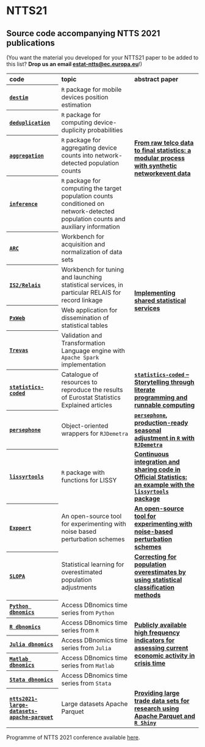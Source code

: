 NTTS21
======

Source code accompanying NTTS 2021 publications
---

(You want the material you developed for your NTTS21 paper to be added to this list? **Drop us an email [estat-ntts@ec.europa.eu](mailto:estat-ntts@ec.europa.eu)**!)

<table align="center">
<tr> <th align="left" valign="middle">code</th> 
     <th align="left" valign="middle">topic</th> 
     <th align="left" valign="middle">abstract paper</th> 
</tr> 
<!-- destim / deduplication / aggregation / inference -->
<tr> <th scope="row" align="left" valign="middle"><a href="https://github.com/MobilePhoneESSnetBigData/destim"><code>destim</code></a> </th>
      <td align="left" valign="middle"><code>R</code> package for mobile devices position estimation</td> 
      <td align="left" valign="middle" rowspan="4"><strong><a href="https://coms.events/NTTS2021/data/x_abstracts/x_abstract_53.pdf">From raw telco data to final statistics: a modular process with synthetic networkevent data</a></strong> </td>     
</tr> 
<tr> <th scope="row" align="left" valign="middle"><a href="https://github.com/MobilePhoneESSnetBigData/deduplication"><code>deduplication</code></a> </th>
      <td align="left" valign="middle"><code>R</code> package for computing  device-duplicity  probabilities</td> 
</tr> 
<tr> <th scope="row" align="left" valign="middle"><a href="https://github.com/MobilePhoneESSnetBigData/aggregation"><code>aggregation</code></a> </th>
      <td align="left" valign="middle"><code>R</code> package for aggregating device counts into network-detected population counts</td> 
</tr> 
<tr> <th scope="row" align="left" valign="middle"><a href="https://github.com/MobilePhoneESSnetBigData/inference"><code>inference</code></a> </th>
      <td align="left" valign="middle"><code>R</code> package for computing  the  target  population  counts  conditioned  on  network-detected  population  counts  and  auxiliary  information</td> 
</tr> 
<!-- ARC / is2 / PxWeb / Trevas -->
<tr> <th scope="row" align="left" valign="middle"><a href="https://github.com/InseeFr/ARC"><code>ARC</code></a> </th>
      <td align="left" valign="middle">Workbench for acquisition and normalization of data sets</td> 
      <td align="left" valign="middle" rowspan="4"><strong><a href="https://coms.events/NTTS2021/data/x_abstracts/x_abstract_148.docx">Implementing shared statistical services</a></strong> </td>     
</tr> 
<tr> <th scope="row" align="left" valign="middle"><a href="https://github.com/mecdcme/is2"><code>IS2/Relais</code></a> </th>
      <td align="left" valign="middle">Workbench for tuning and launching statistical services, in particular RELAIS for record linkage</td> 
</tr> 
<tr> <th scope="row" align="left" valign="middle"><a href="https://github.com/statisticssweden/PxWeb"><code>PxWeb</code></a> </th>
      <td align="left" valign="middle">Web application for dissemination of statistical tables</td> 
</tr> 
<tr> <th scope="row" align="left" valign="middle"><a href="https://github.com/InseeFr/Trevas"><code>Trevas</code></a> </th>
      <td align="left" valign="middle">Validation and Transformation Language engine with <code>Apache Spark</code> implementation</td> 
</tr> 
<!-- statistics-coded -->
<tr> <th scope="row" align="left" valign="middle"><a href="https://github.com/eurostat/statistics-coded"><code>statistics-coded</code></a> </th>
      <td align="left" valign="middle">Catalogue of resources to reproduce the results of Eurostat Statistics Explained articles </td> 
      <td align="left" valign="middle"><strong><a href="https://coms.events/NTTS2021/data/x_abstracts/x_abstract_40.pdf"><code>statistics-coded</code> – Storytelling through literate programming and runnable computing</a></strong> </td>     
</tr> 
<!-- persephone -->
<tr> <th scope="row" align="left" valign="middle"><a href="https://github.com/statistikat/persephone"><code>persephone</code></a> </th>
      <td align="left" valign="middle">Object-oriented wrappers for <code>RJDemetra</code> </td> 
      <td align="left" valign="middle"><strong><a href="https://coms.events/NTTS2021/data/x_abstracts/x_abstract_12.pdf"><code>persephone</code>, production-ready seasonal adjustment in <code>R</code> with <code>RJDemetra</code></a></strong> </td>     
</tr>
<!-- lissyrtools -->
<tr> <th scope="row" align="left" valign="middle"><a href="https://github.com/JosepER/lissyrtools"><code>lissyrtools</code></a> </th>
      <td align="left" valign="middle"><code>R</code> package with functions for LISSY</td> 
      <td align="left" valign="middle"><strong><a href="https://coms.events/NTTS2021/data/x_abstracts/x_abstract_25.docx">Continuous integration and sharing code in Official Statistics: an example with the <code>lissyrtools</code> package</a></strong> </td>     
</tr> 
<!-- Exppert -->
<tr> <th scope="row" align="left" valign="middle"><a href="https://github.com/marcoStocchi/NTTS_Exppert"><code>Exppert</code></a> </th>
      <td align="left" valign="middle">An open-source tool for experimenting with noise based perturbation schemes</td> 
      <td align="left" valign="middle"><strong><a href="https://coms.events/NTTS2021/data/x_abstracts/x_abstract_105.pdf">An open-source tool for experimenting with noise-based perturbation schemes</strong> </td>     
</tr> 
<!-- Exppert -->
<tr> <th scope="row" align="left" valign="middle"><a href="https://github.com/violetacln/SLOPA"><code>SLOPA</code></a> </th>
      <td align="left" valign="middle">Statistical learning for overestimated population adjustments</td> 
      <td align="left" valign="middle"><strong><a href="https://coms.events/NTTS2021/data/x_abstracts/x_abstract_98.docx">Correcting for population overestimates by using statistical classification methods</strong> </td>     
</tr>     
<!-- dbnomics R / Python -->
<tr> <th scope="row" align="left" valign="middle"><a href="https://git.nomics.world/dbnomics/dbnomics-python-client"><code>Python dbnomics</code></a> </th>
      <td align="left" valign="middle">Access DBnomics time series from <code>Python</code></td> 
      <td align="left" valign="middle" rowspan="5"><strong><a href="https://coms.events/NTTS2021/data/x_abstracts/x_abstract_163.pdf">Publicly available high frequency indicators for assessing current economic activity in crisis time</a></strong> </td>     
</tr> 
<tr> <th scope="row" align="left" valign="middle"><a href="https://git.nomics.world/dbnomics/rdbnomicsn"><code>R dbnomics</code></a> </th>
      <td align="left" valign="middle">Access DBnomics time series from <code>R</code></td> 
</tr> 
<tr> <th scope="row" align="left" valign="middle"><a href="https://github.com/s915/DBnomics.jl"><code>Julia dbnomics</code></a> </th>
      <td align="left" valign="middle">Access DBnomics time series from <code>Julia</code></td> 
</tr> 
<tr> <th scope="row" align="left" valign="middle"><a href="https://git.dynare.org/dbnomics/mdbnomics"><code>Matlab dbnomics</code></a> </th>
      <td align="left" valign="middle">Access DBnomics time series from <code>Matlab</code></td> 
</tr> 
<tr> <th scope="row" align="left" valign="middle"><a href="https://github.com/dbnomics-stata/dbnomics"><code>Stata dbnomics</code></a> </th>
      <td align="left" valign="middle">Access DBnomics time series from <code>Stata</code></td> 
</tr> 
<!-- Exppert -->
<tr> <th scope="row" align="left" valign="middle"><a href="https://gitlab.com/DavidZenz/ntts2021-large-datasets-apache-parquet"><code>ntts2021-large-datasets-apache-parquet</code></a> </th>
      <td align="left" valign="middle">Large datasets Apache Parquet</td> 
      <td align="left" valign="middle"><strong><a href="https://coms.events/NTTS2021/data/x_abstracts/x_abstract_165.pdf">Providing large trade data sets for research using Apache Parquet and <code>R Shiny</code></strong> </td>     
</tr>  
<!-- INSERT YOUR OWN REPO -->
<!-- <tr> <td align="left" valign="middle"><a href="LINK_TO_THE_REPO"><code>NAME_OF_THE_REPO</code></a> </td>
      <td align="left" valign="middle">DESCRIPTION_OF_THE_REPO</td> 
      <td align="left" valign="middle"><strong><a href="LINK_TO_THE_ARTICLE">TITLE_OF_THE_ARTICLE</a></strong> </td>     
</tr>  -->
</table>  

Programme of NTTS 2021 conference available [here](https://coms.events/NTTS2021/en/).

